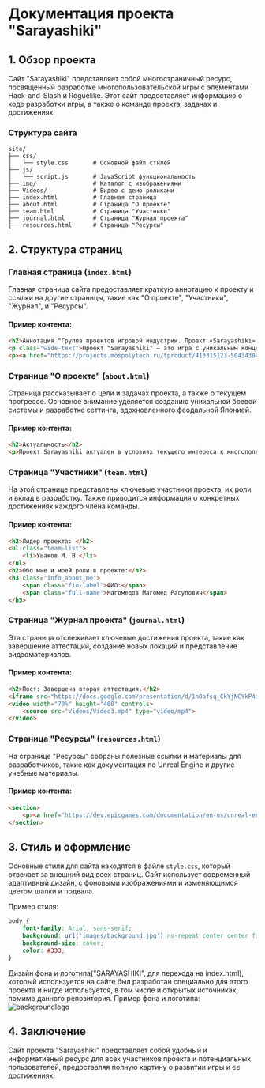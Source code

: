 
# Документация проекта "Sarayashiki"

## 1. Обзор проекта

Сайт "Sarayashiki" представляет собой многостраничный ресурс, посвященный разработке многопользовательской игры с элементами Hack-and-Slash и Roguelike. Этот сайт предоставляет информацию о ходе разработки игры, а также о команде проекта, задачах и достижениях.

### Структура сайта

```
site/
├── css/
│   └── style.css       # Основной файл стилей
├── js/
│   └── script.js       # JavaScript функциональность
├── img/                # Каталог с изображениями
├── Videos/             # Видео с демо роликами
├── index.html          # Главная страница
├── about.html          # Страница "О проекте"
├── team.html           # Страница "Участники"
├── journal.html        # Страница "Журнал проекта"
├── resources.html      # Страница "Ресурсы"
```

## 2. Структура страниц

### Главная страница (`index.html`)

Главная страница сайта предоставляет краткую аннотацию к проекту и ссылки на другие страницы, такие как "О проекте", "Участники", "Журнал", и "Ресурсы".

#### Пример контента:

```html
<h2>Аннотация "Группа проектов игровой индустрии. Проект «Sarayashiki» (I курс)"</h2>
<p class="wide-text">Проект "Sarayashiki" — это игра с уникальным концептом и стилистикой...</p>
<p><a href="https://projects.mospolytech.ru/tproduct/413315123-504343843932-gruppa-proektov-igrovoi-industrii-proekt" target="_blank">Наш проект в projects.mospolytech.ru</a></p>
```

### Страница "О проекте" (`about.html`)

Страница рассказывает о цели и задачах проекта, а также о текущем прогрессе. Основное внимание уделяется созданию уникальной боевой системы и разработке сеттинга, вдохновленного феодальной Японией.

#### Пример контента:

```html
<h2>Актуальность</h2>
<p>Проект Sarayashiki актуален в условиях текущего интереса к многопользовательским соревновательным играм...</p>
```

### Страница "Участники" (`team.html`)

На этой странице представлены ключевые участники проекта, их роли и вклад в разработку. Также приводится информация о конкретных достижениях каждого члена команды.

#### Пример контента:

```html
<h2>Лидер проекта: </h2>
<ul class="team-list">
    <li>Ушаков М. В.</li>
</ul>
<h2>Обо мне и моей роли в проекте:</h2>
<h3 class="info_about_me">
    <span class="fio-label">ФИО:</span> 
    <span class="full-name">Магомедов Магомед Расулович</span>
</h3>
```

### Страница "Журнал проекта" (`journal.html`)

Эта страница отслеживает ключевые достижения проекта, такие как завершение аттестаций, создание новых локаций и представление видеоматериалов.

#### Пример контента:

```html
<h2>Пост: Завершена вторая аттестация.</h2>
<iframe src="https://docs.google.com/presentation/d/1nOafsq_CkYjNCYkP4ikYPH-JFyE835783VhLT8vqc34/edit?slide=id.p1" width="70%" height="800px" frameborder="0" allowfullscreen="true"></iframe>
<video width="70%" height="400" controls>
    <source src="Videos/Video3.mp4" type="video/mp4">
</video>
```

### Страница "Ресурсы" (`resources.html`)

На странице "Ресурсы" собраны полезные ссылки и материалы для разработчиков, такие как документация по Unreal Engine и другие учебные материалы.

#### Пример контента:

```html
<section>
    <p><a href="https://dev.epicgames.com/documentation/en-us/unreal-engine/understanding-the-basics-of-unreal-engine" target="_blank">Основы Unreal Engine 5.5</a></p>
</section>
```

## 3. Стиль и оформление

Основные стили для сайта находятся в файле `style.css`, который отвечает за внешний вид всех страниц. Сайт использует современный адаптивный дизайн, с фоновыми изображениями и изменяющимся цветом шапки и подвала.

Пример стиля:

```css
body {
    font-family: Arial, sans-serif;
    background: url('images/background.jpg') no-repeat center center fixed;
    background-size: cover;
    color: #333;
}
```

Дизайн фона и логотипа("SARAYASHIKI", для перехода на index.html), который используется на сайте был разработан специально для этого проекта и нигде используется, в том числе и открытых источниках, помимо данного репозитория.
Пример фона и логотипа:
![background![logo](https://github.com/user-attachments/assets/09bb99a5-4620-4fb5-9eb4-f36f4087c3ac)
](https://github.com/user-attachments/assets/9840a2a0-dae7-466f-8ce7-0281e157c269)


## 4. Заключение

Сайт проекта "Sarayashiki" представляет собой удобный и информативный ресурс для всех участников проекта и потенциальных пользователей, предоставляя полную картину о развитии игры и ее достижениях.
